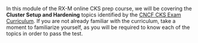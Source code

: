 <!-- CKS Self-Study Mod 1 -->

In this module of the RX-M online CKS prep course, we will be covering the **Cluster Setup and Hardening** topics identified by the [CNCF CKS Exam Curriculum](https://github.com/cncf/curriculum/blob/master/CKS_Curriculum_%20v1.26.pdf). If you are not already familiar with the curriculum, take a moment to familiarize yourself, as you will be required to know each of the topics in order to pass the test.
